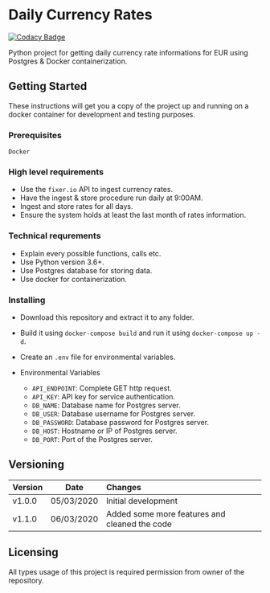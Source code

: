 # Daily Currency Rates

[![Codacy Badge](https://api.codacy.com/project/badge/Grade/e5c7140930924a0286ec56dcd7d3c867)](https://app.codacy.com/manual/metin_akin_bursa/currency-rates?utm_source=github.com&utm_medium=referral&utm_content=akinmetin/currency-rates&utm_campaign=Badge_Grade_Settings)

Python project for getting daily currency rate informations for EUR using Postgres & Docker containerization.

## Getting Started

These instructions will get you a copy of the project up and running on a docker container for development and testing purposes.

### Prerequisites

``Docker``

### High level requirements

*   Use the ``fixer.io`` API to ingest currency rates.
*   Have the ingest & store procedure run daily at 9:00AM.
*   Ingest and store rates for all days.
*   Ensure the system holds at least the last month of rates information.

### Technical requrements

*   Explain every possible functions, calls etc.
*   Use Python version 3.6+.
*   Use Postgres database for storing data.
*   Use docker for containerization.

### Installing

*   Download this repository and extract it to any folder.

*   Build it using ``docker-compose build`` and run it using ``docker-compose up -d``.

*   Create an ``.env`` file for environmental variables.

*   Environmental Variables
    *   ``API_ENDPOINT``: Complete GET http request.
    *   ``API_KEY``: API key for service authentication.
    *   ``DB_NAME``: Database name for Postgres server.
    *   ``DB_USER``: Database username for Postgres server.
    *   ``DB_PASSWORD``: Database password for Postgres server.
    *   ``DB_HOST``: Hostname or IP of Postgres server.
    *   ``DB_PORT``: Port of the Postgres server.

## Versioning

| Version       | Date            | Changes                                       |
| ------------- |:---------------:|:--------------------------------------------- |
| v1.0.0        | 05/03/2020      | Initial development                           |
| v1.1.0        | 06/03/2020      | Added some more features and cleaned the code |

## Licensing

All types usage of this project is required permission from owner of the repository.